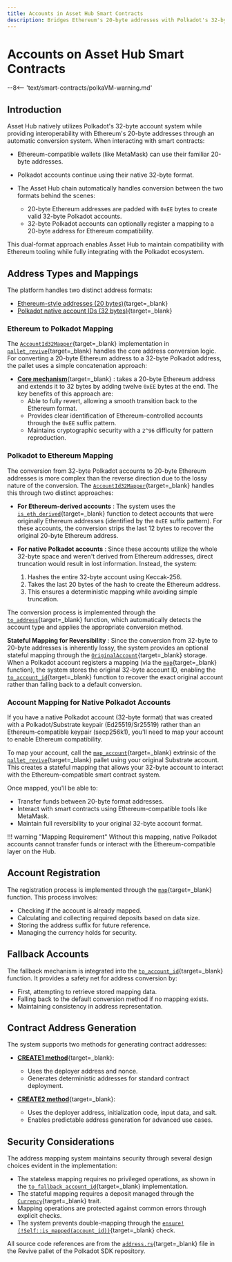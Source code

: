 ```yaml
---
title: Accounts in Asset Hub Smart Contracts
description: Bridges Ethereum's 20-byte addresses with Polkadot's 32-byte accounts, enabling seamless interaction while maintaining compatibility with Ethereum tooling.
---
```


# Accounts on Asset Hub Smart Contracts

--8<-- 'text/smart-contracts/polkaVM-warning.md'

## Introduction

Asset Hub natively utilizes Polkadot's 32-byte account system while providing interoperability with Ethereum's 20-byte addresses through an automatic conversion system. When interacting with smart contracts:

- Ethereum-compatible wallets (like MetaMask) can use their familiar 20-byte addresses.
- Polkadot accounts continue using their native 32-byte format.
- The Asset Hub chain automatically handles conversion between the two formats behind the scenes:

    - 20-byte Ethereum addresses are padded with `0xEE` bytes to create valid 32-byte Polkadot accounts.
    - 32-byte Polkadot accounts can optionally register a mapping to a 20-byte address for Ethereum compatibility.

This dual-format approach enables Asset Hub to maintain compatibility with Ethereum tooling while fully integrating with the Polkadot ecosystem.

## Address Types and Mappings

The platform handles two distinct address formats:

- [Ethereum-style addresses (20 bytes)](https://ethereum.org/en/developers/docs/accounts/#account-creation){target=\_blank}
- [Polkadot native account IDs (32 bytes)](/polkadot-protocol/parachain-basics/accounts/){target=\_blank}

### Ethereum to Polkadot Mapping

The [`AccountId32Mapper`](https://paritytech.github.io/polkadot-sdk/master/pallet_revive/struct.AccountId32Mapper.html){target=\_blank} implementation in [`pallet_revive`](https://paritytech.github.io/polkadot-sdk/master/pallet_revive/index.html){target=\_blank} handles the core address conversion logic. For converting a 20-byte Ethereum address to a 32-byte Polkadot address, the pallet uses a simple concatenation approach:

- [**Core mechanism**](https://paritytech.github.io/polkadot-sdk/master/pallet_revive/trait.AddressMapper.html#tymethod.to_fallback_account_id){target=\_blank} : takes a 20-byte Ethereum address and extends it to 32 bytes by adding twelve `0xEE` bytes at the end. The key benefits of this approach are:
    - Able to fully revert, allowing a smooth transition back to the Ethereum format.
    - Provides clear identification of Ethereum-controlled accounts through the `0xEE` suffix pattern.
    - Maintains cryptographic security with a `2^96` difficulty for pattern reproduction.

### Polkadot to Ethereum Mapping

The conversion from 32-byte Polkadot accounts to 20-byte Ethereum addresses is more complex than the reverse direction due to the lossy nature of the conversion. The [`AccountId32Mapper`](https://paritytech.github.io/polkadot-sdk/master/pallet_revive/struct.AccountId32Mapper.html){target=\_blank} handles this through two distinct approaches:

- **For Ethereum-derived accounts** : The system uses the [`is_eth_derived`](https://paritytech.github.io/polkadot-sdk/master/pallet_revive/fn.is_eth_derived.html){target=\_blank} function to detect accounts that were originally Ethereum addresses (identified by the `0xEE` suffix pattern). For these accounts, the conversion strips the last 12 bytes to recover the original 20-byte Ethereum address.

- **For native Polkadot accounts** : Since these accounts utilize the whole 32-byte space and weren't derived from Ethereum addresses, direct truncation would result in lost information. Instead, the system:
    1. Hashes the entire 32-byte account using Keccak-256.
    2. Takes the last 20 bytes of the hash to create the Ethereum address.
    3. This ensures a deterministic mapping while avoiding simple truncation.

The conversion process is implemented through the [`to_address`](https://paritytech.github.io/polkadot-sdk/master/pallet_revive/trait.AddressMapper.html#tymethod.to_address){target=\_blank} function, which automatically detects the account type and applies the appropriate conversion method.

**Stateful Mapping for Reversibility** : Since the conversion from 32-byte to 20-byte addresses is inherently lossy, the system provides an optional stateful mapping through the [`OriginalAccount`](https://paritytech.github.io/polkadot-sdk/master/pallet_revive/pallet/storage_types/struct.OriginalAccount.html){target=\_blank} storage. When a Polkadot account registers a mapping (via the [`map`](https://paritytech.github.io/polkadot-sdk/master/pallet_revive/trait.AddressMapper.html#tymethod.map){target=\_blank} function), the system stores the original 32-byte account ID, enabling the [`to_account_id`](https://paritytech.github.io/polkadot-sdk/master/pallet_revive/trait.AddressMapper.html#tymethod.to_account_id){target=\_blank} function to recover the exact original account rather than falling back to a default conversion.


### Account Mapping for Native Polkadot Accounts

If you have a native Polkadot account (32-byte format) that was created with a Polkadot/Substrate keypair (Ed25519/Sr25519) rather than an Ethereum-compatible keypair (secp256k1), you'll need to map your account to enable Ethereum compatibility.

To map your account, call the [`map_account`](https://paritytech.github.io/polkadot-sdk/master/pallet_revive/pallet/dispatchables/fn.map_account.html){target=\_blank} extrinsic of the [`pallet_revive`](https://paritytech.github.io/polkadot-sdk/master/pallet_revive/index.html){target=\_blank} pallet using your original Substrate account. This creates a stateful mapping that allows your 32-byte account to interact with the Ethereum-compatible smart contract system.

Once mapped, you'll be able to:

- Transfer funds between 20-byte format addresses.
- Interact with smart contracts using Ethereum-compatible tools like MetaMask.
- Maintain full reversibility to your original 32-byte account format.

!!! warning "Mapping Requirement"
    Without this mapping, native Polkadot accounts cannot transfer funds or interact with the Ethereum-compatible layer on the Hub.

## Account Registration

The registration process is implemented through the [`map`](https://paritytech.github.io/polkadot-sdk/master/pallet_revive/trait.AddressMapper.html#tymethod.map){target=\_blank} function. This process involves:

- Checking if the account is already mapped.
- Calculating and collecting required deposits based on data size.
- Storing the address suffix for future reference.
- Managing the currency holds for security.

## Fallback Accounts

The fallback mechanism is integrated into the [`to_account_id`](https://paritytech.github.io/polkadot-sdk/master/pallet_revive/trait.AddressMapper.html#tymethod.to_account_id){target=\_blank} function. It provides a safety net for address conversion by:

- First, attempting to retrieve stored mapping data.
- Falling back to the default conversion method if no mapping exists.
- Maintaining consistency in address representation.

## Contract Address Generation

The system supports two methods for generating contract addresses:

- [**CREATE1 method**](https://paritytech.github.io/polkadot-sdk/master/pallet_revive/fn.create1.html){target=\_blank}:

    - Uses the deployer address and nonce.
    - Generates deterministic addresses for standard contract deployment.

- [**CREATE2 method**](https://paritytech.github.io/polkadot-sdk/master/pallet_revive/fn.create2.html){target=\_blank}:

    - Uses the deployer address, initialization code, input data, and salt.
    - Enables predictable address generation for advanced use cases.

## Security Considerations

The address mapping system maintains security through several design choices evident in the implementation:

- The stateless mapping requires no privileged operations, as shown in the [`to_fallback_account_id`](https://paritytech.github.io/polkadot-sdk/master/pallet_revive/trait.AddressMapper.html#tymethod.to_fallback_account_id){target=\_blank} implementation.
- The stateful mapping requires a deposit managed through the [`Currency`](https://paritytech.github.io/polkadot-sdk/master/pallet_revive/pallet/trait.Config.html#associatedtype.Currency){target=\_blank} trait.
- Mapping operations are protected against common errors through explicit checks.
- The system prevents double-mapping through the [`ensure!(!Self::is_mapped(account_id))`](https://github.com/paritytech/polkadot-sdk/blob/stable2412/substrate/frame/revive/src/address.rs#L125){target=\_blank} check.

All source code references are from the [`address.rs`](https://github.com/paritytech/polkadot-sdk/blob/stable2412/substrate/frame/revive/src/address.rs){target=\_blank} file in the Revive pallet of the Polkadot SDK repository.